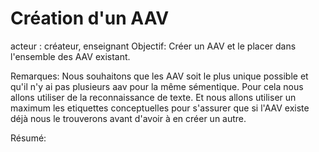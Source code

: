
# Création d'un AAV

acteur : créateur, enseignant
Objectif: Créer un AAV et le placer dans l'ensemble des AAV existant.

Remarques: Nous souhaitons que les AAV soit le plus unique possible et qu'il n'y ai pas plusieurs aav pour la même sémentique.
Pour cela nous allons utiliser de la reconnaissance de texte. Et nous allons utiliser un maximum les etiquettes conceptuelles pour s'assurer que si l'AAV existe déjà nous le trouverons avant d'avoir à en créer un autre.

Résumé: 
